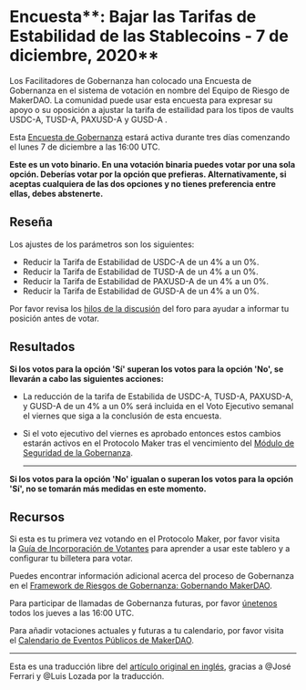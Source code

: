 # Encuesta**: Bajar las Tarifas de Estabilidad de las Stablecoins - 7 de diciembre, 2020**

Los Facilitadores de Gobernanza han colocado una Encuesta de Gobernanza en el sistema de votación en nombre del Equipo de Riesgo de MakerDAO. La comunidad puede usar esta encuesta para expresar su apoyo o su oposición a ajustar la tarifa de estailidad para los tipos de vaults USDC-A, TUSD-A, PAXUSD-A y GUSD-A . 

Esta [Encuesta de Gobernanza](https://community-development.makerdao.com/en/learn/governance/on-chain-gov/) estará activa durante tres días comenzando el lunes 7 de diciembre a las 16:00 UTC. 

**Este es un voto binario. En una votación binaria puedes votar por una sola opción. Deberías votar por la opción que prefieras. Alternativamente, si aceptas cualquiera de las dos opciones y no tienes preferencia entre ellas, debes abstenerte.**

## **Reseña**

Los ajustes de los parámetros son los siguientes: 

- Reducir la Tarifa de Estabilidad de USDC-A de un 4% a un  0%.
- Reducir la Tarifa de Estabilidad de TUSD-A de un 4% a un  0%.
- Reducir la Tarifa de Estabilidad de PAXUSD-A de un 4% a un 0%.
- Reducir la Tarifa de Estabilidad de GUSD-A de un 4% a un 0%.

Por favor revisa los [hilos de la discusión](https://forum.makerdao.com/t/on-chain-poll-stablecoin-vaults-fee-adjustment-7th-dec-2020/5414) del foro para ayudar a informar tu posición antes de votar. 

## Resultados

**Si los votos para la opción 'Sí' superan los votos para la opción 'No', se llevarán a cabo las siguientes acciones:**

- La reducción de la tarifa de Estabilida de USDC-A, TUSD-A, PAXUSD-A, y GUSD-A de un 4% a un 0% será incluida en el Voto Ejecutivo semanal el viernes que siga a la conclusión de esta encuesta.
- Si el voto ejecutivo del viernes es aprobado entonces estos cambios estarán activos en el Protocolo Maker tras el vencimiento del [Módulo de Seguridad de la Gobernanza](https://forum.makerdao.com/tag/govsec-module).

    ---

**Si los votos para la opción 'No' igualan o superan los votos para la opción 'Sí', no se tomarán más medidas en este momento.**

## **Recursos**

Si esta es tu primera vez votando en el Protocolo Maker, por favor visita la [Guía de Incorporación de Votantes](https://community-development.makerdao.com/onboarding/voter-onboarding) para aprender a usar este tablero y a configurar tu billetera para votar.

Puedes encontrar información adicional acerca del proceso de Gobernanza en el [Framework de Riesgos de Gobernanza: Gobernando MakerDAO](https://community-development.makerdao.com/governance/governance-risk-framework).

Para participar de llamadas de Gobernanza futuras, por favor [únetenos](https://community-development.makerdao.com/governance/governance-and-risk-meetings) todos los jueves a las 16:00 UTC.

Para añadir votaciones actuales y futuras a tu calendario, por favor visita el [Calendario de Eventos Públicos de MakerDAO](https://calendar.google.com/calendar/embed?src=makerdao.com_3efhm2ghipksegl009ktniomdk%40group.calendar.google.com&ctz=America%2FLos_Angeles).

---

Esta es una traducción libre del [artículo original en inglés](https://github.com/makerdao/community/blob/master/governance/polls/Adjust%20Stablecoin%20Stability%20Fees%20-%20December%207,%202020.md), gracias a @José Ferrari y @Luis Lozada por la traducción.
